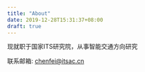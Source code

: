 ```yaml
---
title: "About"
date: 2019-12-28T15:31:37+08:00
draft: true
---
```


现就职于国家ITS研究院，从事智能交通方向研究

联系邮箱: chenfei@itsac.cn
